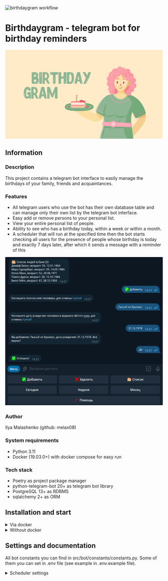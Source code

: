![birthdaygram workflow](https://github.com/melax08/birthdaygram/actions/workflows/birthdaygram-workflow.yml/badge.svg)

# Birthdaygram - telegram bot for birthday reminders

![birthdaygram_logo.png](readme_imgs/birthdaygram_logo.png)

## Information

### Description

This project contains a telegram bot interface to easily manage the birthdays of your family, friends and acquaintances.

### Features

- All telegram users who use the bot has their own database table and can manage only their own list by the telegram bot interface. 
- Easy add or remove persons to your personal list.
- View your entire personal list of people.
- Ability to see who has a birthday today, within a week or within a month.
- A scheduler that will run at the specified time then the bot starts checking all users for the presence of people whose birthday is today and exactly 7 days later, after which it sends a message with a reminder of this

![bot_example.png](readme_imgs/bot_example.png)

### Author
Ilya Malashenko (github: melax08)

### System requirements
- Python 3.11
- Docker (19.03.0+) with docker compose for easy run

### Tech stack
- Poetry as project package manager
- python-telegram-bot 20+ as telegram bot library
- PostgreSQL 13+ as RDBMS
- sqlalchemy 2+ as ORM

## Installation and start
<details>
<summary>
Via docker
</summary>

Clone the repo and change directory to it:
```shell
git clone https://github.com/melax08/birthdaygram.git
```
```shell
cd birthdaygram
```

Create an **.env** file in the **src** directory and add the necessary environment variables to it (check src/.env.example for necessary variables.)
```shell
mv src/.env.example src/.env
```
```shell
vi src/.env
```

Run docker compose to create needed containers:
```shell
docker compose up -d
```
or
```shell
docker-compose up -d
```

</details>

<details>
<summary>
Without docker
</summary>
There is no information yet.
</details>

## Settings and documentation

All bot constants you can find in src/bot/constants/constants.py. 
Some of them you can set in .env file (see example in .env.example file).

<details>
<summary>
Scheduler settings
</summary>

At the specified time, the scheduler runs a task to check all tables in the database for records of people whose birthday is today or exactly 7 days from now. Those who have these people added to the database will receive a telegram message with information about birthdays.

You can set a **RUN_SCHEDULER_HOURS** constant in the file .env.
Example:

```shell
RUN_SCHEDULER_HOURS=12 18
```

The scheduler tasks will be added to the queue when the bot starts. 
In this example, the scheduler will run at 12:00 (12:00 AM) and 18:00 (6:00 PM)

If you set RUN_SCHEDULER_HOURS to the empty value (RUN_SCHEDULER_HOURS=), the scheduler will not work.

</details>

